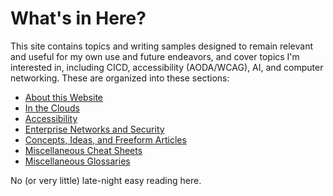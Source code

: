 # What's in Here?

This site contains topics and writing samples designed to remain relevant and useful for my own use and future endeavors, and cover topics I'm interested in, including CICD, accessibility (AODA/WCAG), AI, and computer networking. These are organized into these sections:

* [About this Website](../sec_about/index.md)  
* [In the Clouds](../sec_cloud/index.md)  
* [Accessibility](../sec_accss/index.md)  
* [Enterprise Networks and Security](../sec_net-sec/index.md)  
* [Concepts, Ideas, and Freeform Articles](../sec_freeform/index.md)  
* [Miscellaneous Cheat Sheets](../sec_cheatsheets/index.md)  
* [Miscellaneous Glossaries](../sec_gloss/index.md)  

No (or very little) late-night easy reading here. 
